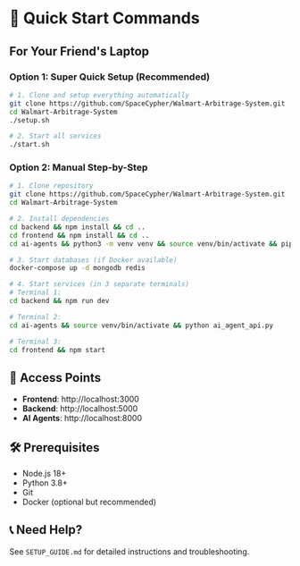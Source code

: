 # 🚀 Quick Start Commands

## For Your Friend's Laptop

### Option 1: Super Quick Setup (Recommended)
```bash
# 1. Clone and setup everything automatically
git clone https://github.com/SpaceCypher/Walmart-Arbitrage-System.git
cd Walmart-Arbitrage-System
./setup.sh

# 2. Start all services
./start.sh
```

### Option 2: Manual Step-by-Step
```bash
# 1. Clone repository
git clone https://github.com/SpaceCypher/Walmart-Arbitrage-System.git
cd Walmart-Arbitrage-System

# 2. Install dependencies
cd backend && npm install && cd ..
cd frontend && npm install && cd ..
cd ai-agents && python3 -m venv venv && source venv/bin/activate && pip install -r requirements.txt && cd ..

# 3. Start databases (if Docker available)
docker-compose up -d mongodb redis

# 4. Start services (in 3 separate terminals)
# Terminal 1:
cd backend && npm run dev

# Terminal 2:
cd ai-agents && source venv/bin/activate && python ai_agent_api.py

# Terminal 3:
cd frontend && npm start
```

## 📱 Access Points
- **Frontend**: http://localhost:3000
- **Backend**: http://localhost:5000
- **AI Agents**: http://localhost:8000

## 🛠️ Prerequisites
- Node.js 18+
- Python 3.8+
- Git
- Docker (optional but recommended)

## 📞 Need Help?
See `SETUP_GUIDE.md` for detailed instructions and troubleshooting.
